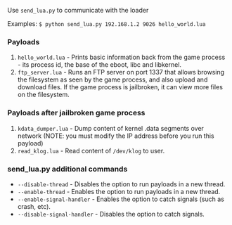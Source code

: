 
Use `send_lua.py` to communicate with the loader

Examples: `$ python send_lua.py 192.168.1.2 9026 hello_world.lua`

### Payloads

1. `hello_world.lua` - Prints basic information back from the game process - its process id, the base of the eboot, libc and libkernel.
2. `ftp_server.lua` - Runs an FTP server on port 1337 that allows browsing the filesystem as seen by the game process, and also upload and download files. If the game process is jailbroken, it can view more files on the filesystem. 

### Payloads after jailbroken game process

1. `kdata_dumper.lua` - Dump content of kernel .data segments over network (NOTE: you must modify the IP address before you run this payload)
2. `read_klog.lua` - Read content of `/dev/klog` to user.

### send_lua.py additional commands

* `--disable-thread` - Disables the option to run payloads in a new thread.
* `--enable-thread` - Enables the option to run payloads in a new thread.
* `--enable-signal-handler` - Enables the option to catch signals (such as crash, etc).
* `--disable-signal-handler` - Disables the option to catch signals.